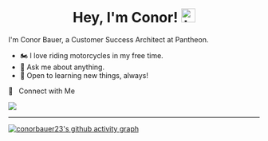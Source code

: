 <h1 align="center"> Hey, I'm Conor! <img src="https://user-images.githubusercontent.com/1303154/88677602-1635ba80-d120-11ea-84d8-d263ba5fc3c0.gif" width="28px" alt="hi"></h1>

I'm Conor Bauer, a Customer Success Architect at Pantheon. 


- 🏍️ I love riding motorcycles in my free time.
- :speech_balloon: Ask me about anything.
- 📝 Open to learning new things, always!

🤝 &nbsp; Connect with Me

[<img src="https://img.shields.io/badge/LinkedIn-0077B5?style=for-the-badge&logo=linkedin&logoColor=white" />](https://www.linkedin.com/in/conor-bauer-85a76166/)

<hr>

<!---
conorbauer23/conorbauer23 is a ✨ special ✨ repository because its `README.md` (this file) appears on your GitHub profile.
You can click the Preview link to take a look at your changes.
--->

[![conorbauer23's github activity graph](https://activity-graph.herokuapp.com/graph?username=conorbauer23&theme=react-dark)](https://github.com/conorbauer23/github-readme-activity-graph)
